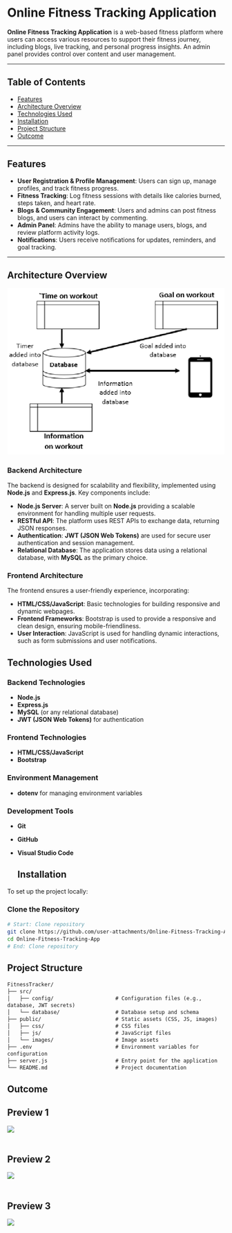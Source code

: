 # Online Fitness Tracking Application

**Online Fitness Tracking Application** is a web-based fitness platform where users can access various resources to support their fitness journey, including blogs, live tracking, and personal progress insights. An admin panel provides control over content and user management.

---

## Table of Contents
- [Features](#features)
- [Architecture Overview](#architecture-overview)
- [Technologies Used](#technologies-used)
- [Installation](#installation)
- [Project Structure](#project-structure)
-  [Outcome](#outcome)

---

## Features

- **User Registration & Profile Management**: Users can sign up, manage profiles, and track fitness progress.
- **Fitness Tracking**: Log fitness sessions with details like calories burned, steps taken, and heart rate.
- **Blogs & Community Engagement**: Users and admins can post fitness blogs, and users can interact by commenting.
- **Admin Panel**: Admins have the ability to manage users, blogs, and review platform activity logs.
- **Notifications**: Users receive notifications for updates, reminders, and goal tracking.

---
## Architecture Overview

![Fitness Diagram](https://github.com/Rajeevdhn/Online-Fitness-Tracking-Application/blob/main/images/architecture.png)

### Backend Architecture
The backend is designed for scalability and flexibility, implemented using **Node.js** and **Express.js**. Key components include:

- **Node.js Server**: A server built on **Node.js** providing a scalable environment for handling multiple user requests.
- **RESTful API**: The platform uses REST APIs to exchange data, returning JSON responses.
- **Authentication**: **JWT (JSON Web Tokens)** are used for secure user authentication and session management.
- **Relational Database**: The application stores data using a relational database, with **MySQL** as the primary choice.

### Frontend Architecture
The frontend ensures a user-friendly experience, incorporating:

- **HTML/CSS/JavaScript**: Basic technologies for building responsive and dynamic webpages.
- **Frontend Frameworks**: Bootstrap is used to provide a responsive and clean design, ensuring mobile-friendliness.
- **User Interaction**: JavaScript is used for handling dynamic interactions, such as form submissions and user notifications.
  
## Technologies Used

### Backend Technologies
- **Node.js**  
- **Express.js**  
- **MySQL** (or any relational database)  
- **JWT (JSON Web Tokens)** for authentication

### Frontend Technologies
- **HTML/CSS/JavaScript**  
- **Bootstrap**  

### Environment Management
- **dotenv** for managing environment variables

### Development Tools
- **Git**  
- **GitHub**  
- **Visual Studio Code**

  ## Installation

To set up the project locally:

### Clone the Repository
```bash
# Start: Clone repository
git clone https://github.com/user-attachments/Online-Fitness-Tracking-App
cd Online-Fitness-Tracking-App
# End: Clone repository
```

## Project Structure

```plaintext
FitnessTracker/
├── src/
│   ├── config/                    # Configuration files (e.g., database, JWT secrets)
│   └── database/                  # Database setup and schema
├── public/                        # Static assets (CSS, JS, images)
│   ├── css/                       # CSS files
│   ├── js/                        # JavaScript files
│   └── images/                    # Image assets
├── .env                           # Environment variables for configuration
├── server.js                      # Entry point for the application
└── README.md                      # Project documentation
```

## Outcome
<h2>Preview 1</h2>
<img src="https://github.com/user-attachments/assets/b70e1f1c-256c-4ea9-9628-ed1c96d1d8c1"><br><br>
<h2>Preview 2</h2>
<img src="https://github.com/user-attachments/assets/a62df609-73f5-469b-b9c7-a2bfd570c07c"><br><br>
<h2>Preview 3</h2>
<img src="https://github.com/user-attachments/assets/ecc6ee8d-4da0-48c7-8600-312c34c1b473">
